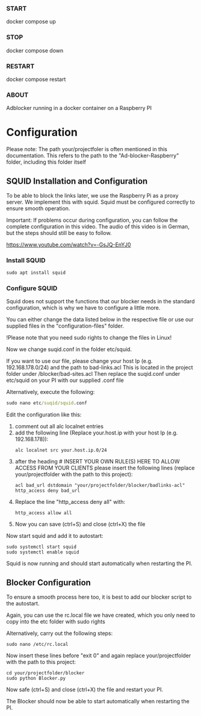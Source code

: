 ### START ###

docker compose up

### STOP ###

docker compose down

### RESTART ###

docker compose restart

### ABOUT ###

Adblocker running in a docker container on a Raspberry PI

# Configuration #

Please note: The path your/projectfoler is often mentioned in this documentation. This refers to the path to the "Ad-blocker-Raspberry" folder, including this folder itself

## SQUID Installation and Configuration ##

To be able to block the links later, we use the Raspberry Pi as a proxy server. We implement this with squid. Squid must be configured correctly to ensure smooth operation. 

Important: If problems occur during configuration, you can follow the complete configuration in this video. The audio of this video is in German, but the steps should still be easy to follow. 

https://www.youtube.com/watch?v=-GsJQ-EnYJ0


### Install SQUID ##

```cmd
sudo apt install squid
```

### Configure SQUID ###

Squid does not support the functions that our blocker needs in the standard configuration, which is why we have to configure a little more. 

You can either change the data listed below in the respective file or use our supplied files in the "configuration-files" folder. 

!Please note that you need sudo rights to change the files in Linux!


Now we change suqid.conf in the folder etc/squid. 

If you want to use our file, please change your host Ip (e.g. 192.168.178.0/24) and the path to bad-links.acl
This is located in the project folder under /blocker/bad-sites.acl
Then replace the suqid.conf under etc/squid on your PI with our supplied .conf file

Alternatively, execute the following:

```cmd
sudo nano etc/suqid/squid.conf
```
Edit the configuration like this:

1. comment out all alc localnet entries
2. add the following line (Replace your.host.ip with your host Ip (e.g. 192.168.178)): 
    ```
    alc localnet src your.host.ip.0/24 
    ```
3. after the heading # INSERT YOUR OWN RULE(S) HERE TO ALLOW ACCESS FROM YOUR CLIENTS please insert the following lines (replace your/projectfolder with the   path to this project):
    ```
    acl bad_url dstdomain "your/projectfolder/blocker/badlinks-acl"
    http_access deny bad_url 
    ```
4. Replace the line "http_access deny all" with:
    ```	
    http_access allow all
    ```
5. Now you can save (ctrl+S) and close (ctrl+X) the file

Now start squid and add it to autostart:
```
sudo systemctl start squid
sudo systemctl enable squid
```

Squid is now running and should start automatically when restarting the PI.

## Blocker Configuration ##

To ensure a smooth process here too, it is best to add our blocker script to the autostart. 

Again, you can use the rc.local file we have created, which you only need to copy into the etc folder with sudo rights

Alternatively, carry out the following steps:

```
sudo nano /etc/rc.local
```

Now insert these lines before "exit 0" and again replace your/projectfolder with the path to this project:
```
cd your/projectfolder/blocker
sudo python Blocker.py
```

Now safe (ctrl+S) and close (ctrl+X) the file and restart your PI.

The Blocker should now be able to start automatically when restarting the PI.